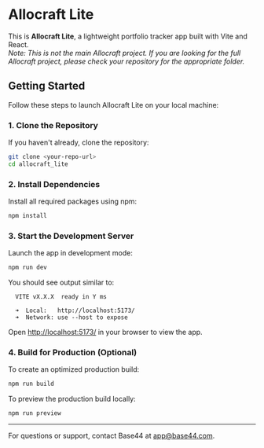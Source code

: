 # Allocraft Lite

This is **Allocraft Lite**, a lightweight portfolio tracker app built with Vite and React.  
_Note: This is not the main Allocraft project. If you are looking for the full Allocraft project, please check your repository for the appropriate folder._

## Getting Started

Follow these steps to launch Allocraft Lite on your local machine:

### 1. Clone the Repository

If you haven't already, clone the repository:

```sh
git clone <your-repo-url>
cd allocraft_lite
```

### 2. Install Dependencies

Install all required packages using npm:

```sh
npm install
```

### 3. Start the Development Server

Launch the app in development mode:

```sh
npm run dev
```

You should see output similar to:

```
  VITE vX.X.X  ready in Y ms

  ➜  Local:   http://localhost:5173/
  ➜  Network: use --host to expose
```

Open [http://localhost:5173/](http://localhost:5173/) in your browser to view the app.

### 4. Build for Production (Optional)

To create an optimized production build:

```sh
npm run build
```

To preview the production build locally:

```sh
npm run preview
```

---

For questions or support, contact Base44 at [app@base44.com](mailto:app@base44.com).